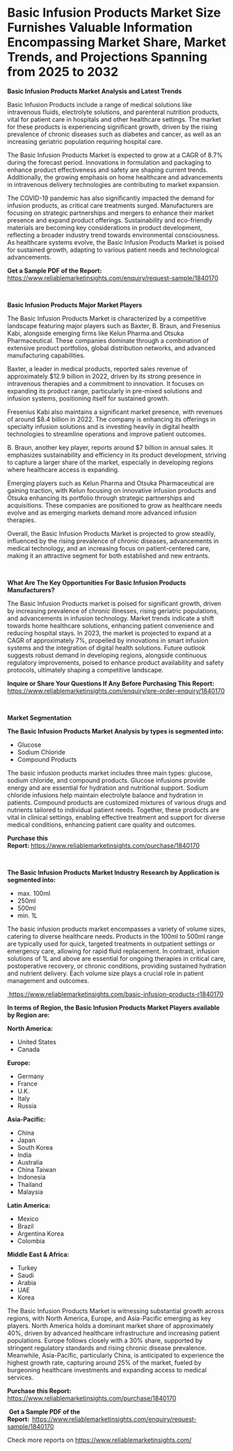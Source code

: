 <p><h1>Basic Infusion Products Market Size Furnishes Valuable Information Encompassing Market Share, Market Trends, and Projections Spanning from 2025 to 2032</h1></p><p><strong>Basic Infusion Products Market Analysis and Latest Trends</strong></p>
<p><p>Basic Infusion Products include a range of medical solutions like intravenous fluids, electrolyte solutions, and parenteral nutrition products, vital for patient care in hospitals and other healthcare settings. The market for these products is experiencing significant growth, driven by the rising prevalence of chronic diseases such as diabetes and cancer, as well as an increasing geriatric population requiring hospital care. </p><p>The Basic Infusion Products Market is expected to grow at a CAGR of 8.7% during the forecast period. Innovations in formulation and packaging to enhance product effectiveness and safety are shaping current trends. Additionally, the growing emphasis on home healthcare and advancements in intravenous delivery technologies are contributing to market expansion. </p><p>The COVID-19 pandemic has also significantly impacted the demand for infusion products, as critical care treatments surged. Manufacturers are focusing on strategic partnerships and mergers to enhance their market presence and expand product offerings. Sustainability and eco-friendly materials are becoming key considerations in product development, reflecting a broader industry trend towards environmental consciousness. As healthcare systems evolve, the Basic Infusion Products Market is poised for sustained growth, adapting to various patient needs and technological advancements.</p></p>
<p><strong>Get a Sample PDF of the Report:&nbsp;</strong> <a href="https://www.reliablemarketinsights.com/enquiry/request-sample/1840170?utm_campaign=2188&utm_medium=2&utm_source=Github&utm_content=ia&utm_term=09032025&utm_id=basic-infusion-products">https://www.reliablemarketinsights.com/enquiry/request-sample/1840170</a></p>
<p>&nbsp;</p>
<p><strong>Basic Infusion Products Major Market Players</strong></p>
<p><p>The Basic Infusion Products Market is characterized by a competitive landscape featuring major players such as Baxter, B. Braun, and Fresenius Kabi, alongside emerging firms like Kelun Pharma and Otsuka Pharmaceutical. These companies dominate through a combination of extensive product portfolios, global distribution networks, and advanced manufacturing capabilities.</p><p>Baxter, a leader in medical products, reported sales revenue of approximately $12.9 billion in 2022, driven by its strong presence in intravenous therapies and a commitment to innovation. It focuses on expanding its product range, particularly in pre-mixed solutions and infusion systems, positioning itself for sustained growth.</p><p>Fresenius Kabi also maintains a significant market presence, with revenues of around $8.4 billion in 2022. The company is enhancing its offerings in specialty infusion solutions and is investing heavily in digital health technologies to streamline operations and improve patient outcomes.</p><p>B. Braun, another key player, reports around $7 billion in annual sales. It emphasizes sustainability and efficiency in its product development, striving to capture a larger share of the market, especially in developing regions where healthcare access is expanding.</p><p>Emerging players such as Kelun Pharma and Otsuka Pharmaceutical are gaining traction, with Kelun focusing on innovative infusion products and Otsuka enhancing its portfolio through strategic partnerships and acquisitions. These companies are positioned to grow as healthcare needs evolve and as emerging markets demand more advanced infusion therapies.</p><p>Overall, the Basic Infusion Products Market is projected to grow steadily, influenced by the rising prevalence of chronic diseases, advancements in medical technology, and an increasing focus on patient-centered care, making it an attractive segment for both established and new entrants.</p></p>
<p>&nbsp;</p>
<p><strong>What Are The Key Opportunities For Basic Infusion Products Manufacturers?</strong></p>
<p><p>The Basic Infusion Products market is poised for significant growth, driven by increasing prevalence of chronic illnesses, rising geriatric populations, and advancements in infusion technology. Market trends indicate a shift towards home healthcare solutions, enhancing patient convenience and reducing hospital stays. In 2023, the market is projected to expand at a CAGR of approximately 7%, propelled by innovations in smart infusion systems and the integration of digital health solutions. Future outlook suggests robust demand in developing regions, alongside continuous regulatory improvements, poised to enhance product availability and safety protocols, ultimately shaping a competitive landscape.</p></p>
<p><strong>Inquire or Share Your Questions If Any Before Purchasing This Report:</strong> <a href="https://www.reliablemarketinsights.com/enquiry/pre-order-enquiry/1840170?utm_campaign=2188&utm_medium=2&utm_source=Github&utm_content=ia&utm_term=09032025&utm_id=basic-infusion-products">https://www.reliablemarketinsights.com/enquiry/pre-order-enquiry/1840170</a></p>
<p>&nbsp;</p>
<p><strong>Market Segmentation</strong></p>
<p><strong>The Basic Infusion Products Market Analysis by types is segmented into:</strong></p>
<p><ul><li>Glucose</li><li>Sodium Chloride</li><li>Compound Products</li></ul></p>
<p><p>The basic infusion products market includes three main types: glucose, sodium chloride, and compound products. Glucose infusions provide energy and are essential for hydration and nutritional support. Sodium chloride infusions help maintain electrolyte balance and hydration in patients. Compound products are customized mixtures of various drugs and nutrients tailored to individual patient needs. Together, these products are vital in clinical settings, enabling effective treatment and support for diverse medical conditions, enhancing patient care quality and outcomes.</p></p>
<p><strong>Purchase this Report:&nbsp;</strong><a href="https://www.reliablemarketinsights.com/purchase/1840170?utm_campaign=2188&utm_medium=2&utm_source=Github&utm_content=ia&utm_term=09032025&utm_id=basic-infusion-products">https://www.reliablemarketinsights.com/purchase/1840170</a></p>
<p>&nbsp;</p>
<p><strong>The Basic Infusion Products Market Industry Research by Application is segmented into:</strong></p>
<p><ul><li>max. 100ml</li><li>250ml</li><li>500ml</li><li>min. 1L</li></ul></p>
<p><p>The basic infusion products market encompasses a variety of volume sizes, catering to diverse healthcare needs. Products in the 100ml to 500ml range are typically used for quick, targeted treatments in outpatient settings or emergency care, allowing for rapid fluid replacement. In contrast, infusion solutions of 1L and above are essential for ongoing therapies in critical care, postoperative recovery, or chronic conditions, providing sustained hydration and nutrient delivery. Each volume size plays a crucial role in patient management and outcomes.</p></p>
<p><a href="https://www.reliablemarketinsights.com/basic-infusion-products-r1840170?utm_campaign=2188&utm_medium=2&utm_source=Github&utm_content=ia&utm_term=09032025&utm_id=basic-infusion-products">&nbsp;https://www.reliablemarketinsights.com/basic-infusion-products-r1840170</a></p>
<p><strong>In terms of Region, the Basic Infusion Products Market Players available by Region are:</strong></p>
<p>
    <p> <strong> North America: </strong>
        <ul>
            <li>United States</li>
            <li>Canada</li>
        </ul>
        </p> 
    <p> <strong> Europe: </strong>
        <ul>
            <li>Germany</li>
            <li>France</li>
            <li>U.K.</li>
            <li>Italy</li>
            <li>Russia</li>
        </ul>
        </p> 
    <p> <strong> Asia-Pacific: </strong>
        <ul>
            <li>China</li>
            <li>Japan</li>
            <li>South Korea</li>
            <li>India</li>
            <li>Australia</li>
            <li>China Taiwan</li>
            <li>Indonesia</li>
            <li>Thailand</li>
            <li>Malaysia</li>
        </ul>
        </p> 
    <p> <strong> Latin America: </strong>
        <ul>
            <li>Mexico</li>
            <li>Brazil</li>
            <li>Argentina Korea</li>
            <li>Colombia</li>
        </ul>
        </p> 
    <p> <strong> Middle East & Africa: </strong>
        <ul>
            <li>Turkey</li>
            <li>Saudi</li>
            <li>Arabia</li>
            <li>UAE</li>
            <li>Korea</li>
        </ul>
    </p>
    </p>
<p><p>The Basic Infusion Products Market is witnessing substantial growth across regions, with North America, Europe, and Asia-Pacific emerging as key players. North America holds a dominant market share of approximately 40%, driven by advanced healthcare infrastructure and increasing patient populations. Europe follows closely with a 30% share, supported by stringent regulatory standards and rising chronic disease prevalence. Meanwhile, Asia-Pacific, particularly China, is anticipated to experience the highest growth rate, capturing around 25% of the market, fueled by burgeoning healthcare investments and expanding access to medical services.</p></p>
<p><strong>Purchase this Report: </strong><a href="https://www.reliablemarketinsights.com/purchase/1840170?utm_campaign=2188&utm_medium=2&utm_source=Github&utm_content=ia&utm_term=09032025&utm_id=basic-infusion-products">https://www.reliablemarketinsights.com/purchase/1840170</a></p>
<p>&nbsp;<strong>Get a Sample PDF of the Report:&nbsp;&nbsp;</strong><a href="https://www.reliablemarketinsights.com/enquiry/request-sample/1840170?utm_campaign=2188&utm_medium=2&utm_source=Github&utm_content=ia&utm_term=09032025&utm_id=basic-infusion-products">https://www.reliablemarketinsights.com/enquiry/request-sample/1840170</a></p>
<p><strong></strong></p>
<p>Check more reports on <a href="https://www.reliablemarketinsights.com/?utm_campaign=2188&utm_medium=2&utm_source=Github&utm_content=ia&utm_term=09032025&utm_id=basic-infusion-products">https://www.reliablemarketinsights.com/</a></p>